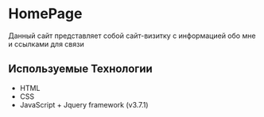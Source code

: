 # HomePage
Данный сайт представляет собой сайт-визитку с информацией обо мне и ссылками для связи
## Используемые Технологии
- HTML
- CSS
- JavaScript + Jquery framework (v3.7.1)
